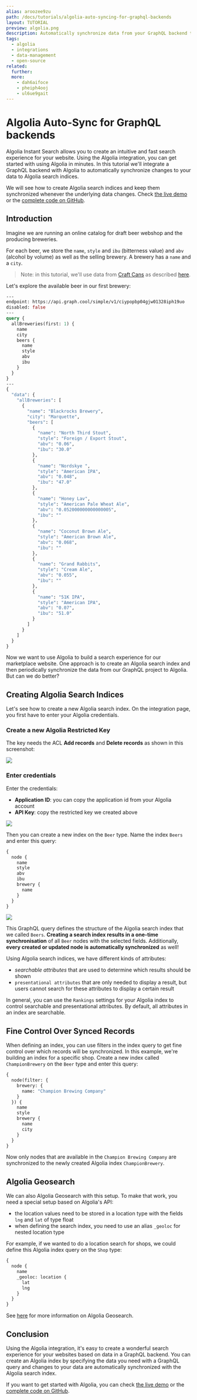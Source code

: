 ```yaml
---
alias: aroozee9zu
path: /docs/tutorials/algolia-auto-syncing-for-graphql-backends
layout: TUTORIAL
preview: algolia.png
description: Automatically synchronize data from your GraphQL backend to Algolia. Algolia Instant Search provides intuitive and fast search experiences.
tags:
  - algolia
  - integrations
  - data-management
  - open-source
related:
  further:
  more:
    - dah6aifoce
    - pheiph4ooj
    - ul6ue9gait
---
```


# Algolia Auto-Sync for GraphQL backends

Algolia Instant Search allows you to create an intuitive and fast search experience for your website. Using the Algolia integration, you can get started with using Algolia in minutes. In this tutorial we'll integrate a GraphQL backend with Algolia to automatically synchronize changes to your data to Algolia search indices.

We will see how to create Algolia search indices and keep them synchronized whenever the underlying data changes.
Check [the live demo](http://algolia-graphql.netlify.com) or the [complete code on GitHub](https://github.com/graphcool-examples/algolia-brewery-example).

## Introduction

Imagine we are running an online catalog for draft beer webshop and the producing breweries.

For each beer, we store the `name`, `style` and `ibu` (bitterness value) and `abv` (alcohol by volume) as well as the selling brewery. A brewery has a `name` and a `city`.

> Note: in this tutorial, we'll use data from [Craft Cans](http://craftcans.com/) as described [here](http://www.jeannicholashould.com/python-web-scraping-tutorial-for-craft-beers.html).

Let's explore the available beer in our first brewery:

```graphql
---
endpoint: https://api.graph.cool/simple/v1/ciypopbp04gjw01328iph19uo
disabled: false
---
query {
  allBreweries(first: 1) {
    name
    city
    beers {
      name
      style
      abv
      ibu
    }
  }
}
---
{
  "data": {
    "allBreweries": [
      {
        "name": "Blackrocks Brewery",
        "city": "Marquette",
        "beers": [
          {
            "name": "North Third Stout",
            "style": "Foreign / Export Stout",
            "abv": "0.06",
            "ibu": "30.0"
          },
          {
            "name": "Nordskye ",
            "style": "American IPA",
            "abv": "0.048",
            "ibu": "47.0"
          },
          {
            "name": "Honey Lav",
            "style": "American Pale Wheat Ale",
            "abv": "0.052000000000000005",
            "ibu": ""
          },
          {
            "name": "Coconut Brown Ale",
            "style": "American Brown Ale",
            "abv": "0.068",
            "ibu": ""
          },
          {
            "name": "Grand Rabbits",
            "style": "Cream Ale",
            "abv": "0.055",
            "ibu": ""
          },
          {
            "name": "51K IPA",
            "style": "American IPA",
            "abv": "0.07",
            "ibu": "51.0"
          }
        ]
      }
    ]
  }
}
```

Now we want to use Algolia to build a search experience for our marketplace website. One approach is to create an Algolia search index and then periodically synchronize the data from our GraphQL project to Algolia. But can we do better?

## Creating Algolia Search Indices

Let's see how to create a new Algolia search index. On the integration page, you first have to enter your Algolia credentials.

### Create a new Algolia Restricted Key

The key needs the ACL **Add records** and **Delete records** as shown in this screenshot:

![](./algolia-graphcool-key.png?width=295)

### Enter credentials

Enter the credentials:

* **Application ID**: you can copy the application id from your Algolia account
* **API Key**: copy the restricted key we created above

![](./algolia-credentials.png?width=295)

Then you can create a new index on the `Beer` type. Name the index `Beers` and enter this query:

```graphql
{
  node {
    name
    style
    abv
    ibu
    brewery {
      name
    }
  }
}
```

![](./beers-index.png)

This GraphQL query defines the structure of the Algolia search index that we called `Beers`. **Creating a search index results in a one-time synchronisation** of all `Beer` nodes with the selected fields. Additionally, **every created or updated node is automatically synchronized** as well!

Using Algolia search indices, we have different kinds of attributes:

* *searchable attributes* that are used to determine which results should be shown
* `presentational attributes` that are only needed to display a result, but users cannot search for these attributes to display a certain result

In general, you can use the `Rankings` settings for your Algolia index to control searchable and presentational attributes. By default, all attributes in an index are searchable.

## Fine Control Over Synced Records

When defining an index, you can use filters in the index query to get fine control over which records will be synchronized. In this example, we're building an index for a specific shop. Create a new index called `ChampionBrewery` on the `Beer` type and enter this query:

```graphql
{
  node(filter: {
    brewery: {
      name: "Champion Brewing Company"
    }
  }) {
    name
    style
    brewery {
      name
      city
    }
  }
}
```

Now only nodes that are available in the `Champion Brewing Company` are synchronized to the newly created Algolia index `ChampionBrewery`.

## Algolia Geosearch

We can also Algolia Geosearch with this setup. To make that work, you need a special setup based on Algolia's API:

* the location values need to be stored in a location type with the fields `lng` and `lat` of type float
* when defining the search index, you need to use an alias `_geoloc` for nested location type

For example, if we wanted to do a location search for shops, we could define this Algolia index query on the `Shop` type:

```graphql
{
  node {
    name
    _geoloc: location {
      lat
      lng
    }
  }
}
```

See [here](https://www.algolia.com/doc/guides/geo-search/geo-search-overview/) for more information on Algolia Geosearch.

## Conclusion

Using the Algolia integration, it's easy to create a wonderful search experience for your websites based on data in a GraphQL backend. You can create an Algolia index by specifying the data you need with a GraphQL query and changes to your data are automatically synchronized with the Algolia search index.

If you want to get started with Algolia, you can check [the live demo](http://algolia-graphql.netlify.com) or the [complete code on GitHub](https://github.com/graphcool-examples/algolia-brewery-example).
